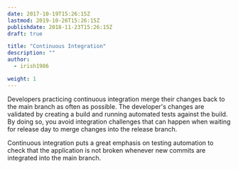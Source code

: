 ```yaml
---
date: 2017-10-19T15:26:15Z
lastmod: 2019-10-26T15:26:15Z
publishdate: 2018-11-23T15:26:15Z
draft: true

title: "Continuous Integration"
description: ""
author:
  - irish1986

weight: 1
---
```


Developers practicing continuous integration merge their changes back to the main branch as often as possible. The developer's changes are validated by creating a build and running automated tests against the build. By doing so, you avoid integration challenges that can happen when waiting for release day to merge changes into the release branch.

Continuous integration puts a great emphasis on testing automation to check that the application is not broken whenever new commits are integrated into the main branch.
